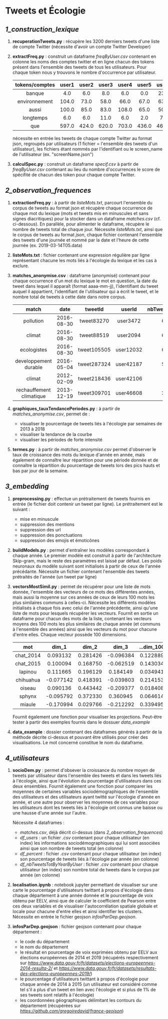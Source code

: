 Tweets et Écologie
=


*1_construction_lexique*
-

1. **recuperationTweets.py** : récupère les 3200 derniers tweets d'une liste de compte Twitter (nécessite d'avoir un compte Twitter Developer)

2. **extractFreq.py** : construit un dataframe *freqByUser.csv* contenant en colonne les noms des comptes twitter et en ligne chacun des tokens présent dans l'ensemble des tweets de tous les utilisateurs. Pour chaque token nous y trouvons le nombre d'occurrence par utilisateur.  


	| tokens/comptes|user1|user2|user3|user4|user5|user6|user7|user8|
	| :-: | :-: | :-: | :-: | :-: | :-: | :-: | :-: | :-: |
	| banque|4.0|6.0|8.0|6.0|0.0|23.0|8.0|9.0|
	| environnement|104.0|73.0|58.0|66.0|67.0|63.0|50.0|123.0|
	| aussi|100.0|85.0|83.0|108.0|65.0|50.0|75.0|138.0|
	| longtemps|6.0|6.0|11.0|6.0|2.0|7.0|2.0|1.0|
	| que|597.0|424.0|620.0|703.0|436.0|466.0|517.0|643.0|


	nécessite en entrée les tweets de chaque compte Twitter au format json, regroupés par utilisateurs (1 fichier = l'ensemble des tweets d'un utilisateur), les fichiers étant nommés par l'identifiant ou le screen_name de l'utilisateur (ex. "screenName.json")

3. **calculSpec.py** : construit un dataframe *specif.csv* à partir de *freqByUser.csv* contenant au lieu du nombre d'occurrences le score de spécifité de chacun des token pour chaque compte Twitter. 


*2_observation_frequences*
-

1. **extractionFreq.py** : à partir de *listeMots.txt*, parcourt l'ensemble du corpus de tweets au format json et récupère chaque occurrence de chaque mot du lexique (mots et tweets mis en minuscules et sans signes diacritiques) pour la stocker dans un dataframe *matches.csv* (cf. ci-dessous). En parallèle, pour alimenter le dataframe, récupère le nombre de tweets total de chaque jour.
	Nécessite *listeMots.txt*, ainsi que le corpus de tweets au format *json*, chaque fichier contenant l'ensemble des tweets d'une journée et nommé par la date et l'heure de cette journée (ex. 2019-03-14T05.data) 

2. **listeMots.txt** : fichier contenant une expression régulière par ligne représentant chacune les mots liés à l'écologie du lexique et les cas à exclure.

3. **matches_anonymise.csv** : dataframe (anonymisé) contenant pour chaque occurrence d'un mot du lexique le mot en question, la date du tweet dans lequel il apparaît (format aaaa-mm-jj), l'identifiant du tweet auquel il appartient, l'identifiant de l'utilisateur qui a écrit le tweet, et le nombre total de tweets à cette date dans notre corpus.

	| match|date|tweetId|userId|nbTweetsTot_Date|
	| :-: | :-: | :-: | :-: | :-: |
	| pollution|2016-08-30|tweet83270|user3472|61372|
	| climat|2016-08-30|tweet88519|user2094|61372|
	| ecologistes|2016-08-30|tweet105505|user12032|61372|
	| developpement durable|2016-05-04|tweet287324|user42187|52272|
	| climat|2012-02-09|tweet218436|user42106|3499|
	| rechauffement climatique|2013-12-19|tweet309701|user46608|32397|

4. **graphiques_tauxTendancePeriodes.py** : à partir de *matches_anonymise.csv*, permet de : 
	- visualiser le pourcentage de tweets liés à l'écologie par semaines de 2013 à 2018
	- visualiser la tendance de la courbe 
	- visualiser les périodes de forte intensité


5. **termes.py** : à partir de *matches_anonymise.csv* permet d'observer le taux de croissance des mots du lexique d'année en année, mais également de connaître leur répartition pour une période donnée et de connaître la répartition du pourcentage de tweets lors des pics hauts et bas par jour de la semaine. 


*3_embedding*
-

1. **preprocessing.py** : effectue un prétraitement de tweets fournis en entrée (le fichier doit contenir un tweet par ligne). Le prétraitement est le suivant :
	- mise en minuscule
	- suppression des mentions
	- suppression des url
	- suppression des ponctuations
	- suppression des emojis et émoticônes

2. **buildModels.py** : permet d'entraîner les modèles correspondant à chaque année. Le premier modèle est construit à partir de l'architecture Skip-gram, mais le reste des paramètres est laissé par défaut. Les poids neuronaux du modèle suivant sont initialisés à partir de ceux de l'année précédante. 
	Nécessite un fichier contenant l'ensemble des tweets prétraités de l'année (un tweet par ligne)

3. **vectorsMostSimil.py** : permet de récupérer pour une liste de mots donnée, l'ensemble des vecteurs de ce mots des différentes années, mais aussi la moyenne sur ces années de ceux de leurs 100 mots les plus similaires communs à celles-ci. 
	Nécessite les différents modèles initialisés à chaque fois avec celui de l'année précédente, ainsi qu'une liste de mots pour lesquels récupérer les vecteurs.
	Fournit en sortie un dataframe pour chacun des mots de la liste, contenant les vecteurs moyens des 100 mots les plus similaires de chaque année (et communs à l'ensemble des années) ainsi que les vecteurs du mot pour chacune d'entre elles. Chaque vecteur possède 100 dimensions.

	| mot|dim_1|dim_2|dim_3|...dim_100|
	| :-: | :-: | :-: | :-: | :-: |
	| chat_2014|0.093132|0.281426|-0.096384|0.122889|
	| chat_2015|0.100094|0.168750|-0.062519|0.143034|
	| lapinou|0.111665|0.196129|0.184149|0.034941|
	| chihuahua|-0.077142|0.418391|-0.039803|0.214153|
	| oiseau|0.090136|0.443442|-0.209377|0.018408|
	| sphynx|-0.095792|0.372330|0.360945|0.064614|
	| miaule|-0.170994|0.029766|-0.212292|0.339495|

	Fournit également une fonction pour visualiser les projections. Peut-être tester à partir des exemples fournis dans le dossuer *data_example*

4. **data_example** : dossier contenant des dataframes générés à partir de la méthode décrite ci-dessus et pouvant être utilisés pour créer des visualisations. Le mot concerné constitue le nom du dataframe. 


*4_utilisateurs*
-

1. **socioDem.py** : permet d'obsever la croissance du nombre moyen de tweets par utilisateur dans l'ensemble des tweets et dans les tweets liés à l'écologie, ainsi que l'évolution du pourcentage d'utilisateurs dans ces deux ensembles. Fournit également une fonction pour comparer les moyennes de certaines variables sociodémographiques de l'ensemble des utilisateurs et des utilisateurs ayant twitté sur l'écologie d'année en année, et une autre pour observer les moyennes de ces variables pour les utilisateurs dont les tweets liés à l'écologie ont connus une baisse ou une hausse d'une année sur l'autre. 

	Nécessite 4 dataframes :

	- *matches.csv*, déjà décrit ci-dessus (dans *2_observation_frequences*)
	- *df_users* : un fichier *.csv* contenant pour chaque utilisateur (en index) les informations sociodémographiques qui lui sont associées ainsi que son nombre de tweets total (en colonne)
	- *df_percent* : fichier *.csv* contenant pour chaque utilisateur (en index) son pourcentage de tweets liés à l'écologie par année (en colonne)
	- *df_nbTweetsTotByYearByUser* : fichier *.csv* contenant pour chaque utilisateur (en index) son nombre total de tweets dans le corpus par année (en colonne)

2. **localisation.ipynb** : notebook jupyter permettant de visualiser sur une carte le pourcentage d'utilisateurs twittant à propos d'écologie dans chaque département à une année donnée et le pourcentage de voix obtenu par EELV, ainsi que de calculer le coefficient de Pearson entre ces deux variables et de visualiser l'autocorrélation spatiale globale et locale pour chacune d'entre elles et ainsi identifier les clusters.
Nécessite en entrée le fichier geojson *infosParDep.geojson*. 

3. **infosParDep.geojson** : fichier geojson contenant pour chaque département : 
	- le code du département 
	- le nom du département
	- le résultat en pourcentage de voix exprimées obtenu par EELV aux élections européennes de 2014 et 2019 (récupérés respectivement sur *https://www.data.gouv.fr/fr/datasets/elections-europeennes-2014-resulta-2/* et *https://www.data.gouv.fr/fr/datasets/resultats-des-elections-europeennes-2019/*)
	- le pourcentage d'utilisateurs twittant à propos d'écologie pour chaque année de 2014 à 2015 (un utilisateur est considéré comme tel s'il a plus d'un tweet en lien avec l'écologie et si plus de 1% de ses tweets sont relatifs à l'écologie)
	- les coordonnées géographiques délimitant les contours du département (récupérées sur *https://github.com/gregoiredavid/france-geojson*) 
